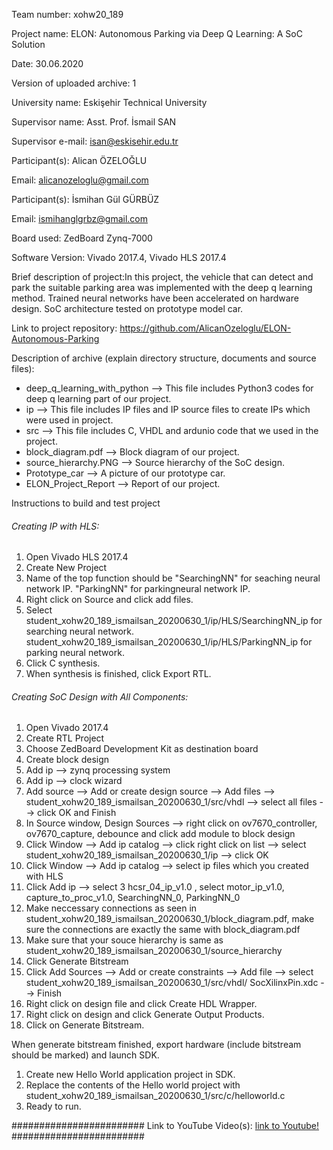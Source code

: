 Team number: xohw20_189

Project name: ELON: Autonomous Parking via Deep Q Learning: A SoC Solution

Date: 30.06.2020

Version of uploaded archive: 1

University name: Eskişehir Technical University

Supervisor name: Asst. Prof. İsmail SAN

Supervisor e-mail: isan@eskisehir.edu.tr

Participant(s): Alican ÖZELOĞLU

Email: alicanozeloglu@gmail.com

Participant(s): İsmihan Gül GÜRBÜZ

Email: ismihanglgrbz@gmail.com

Board used: ZedBoard Zynq-7000

Software Version: Vivado 2017.4, Vivado HLS 2017.4

Brief description of project:In this project, the vehicle that can detect and park the suitable parking area was implemented with the deep q learning method.
Trained neural networks have been accelerated on hardware design. SoC architecture tested on prototype model car.

Link to project repository: https://github.com/AlicanOzeloglu/ELON-Autonomous-Parking

Description of archive (explain directory structure, documents and source files):

* deep_q_learning_with_python --> This file includes Python3 codes for deep q learning part of our project.
* ip --> This file includes IP files and IP source files to create IPs which were used in project.
* src --> This file includes C, VHDL and ardunio code that we used in the project.
* block_diagram.pdf --> Block diagram of our project.
* source_hierarchy.PNG --> Source hierarchy of the SoC design.
* Prototype_car --> A picture of our prototype car.
* ELON_Project_Report --> Report of our project.


Instructions to build and test project


######  Creating IP with HLS: ######

1. Open Vivado HLS 2017.4
2. Create New Project
3. Name of the top function should be "SearchingNN" for seaching neural network IP.
				   "ParkingNN" for parkingneural network IP.
4. Right click on Source and click add files.
5. Select student_xohw20_189_ismailsan_20200630_1/ip/HLS/SearchingNN_ip for searching neural network.
       student_xohw20_189_ismailsan_20200630_1/ip/HLS/ParkingNN_ip for parking neural network.
6. Click C synthesis.
7. When synthesis is finished, click Export RTL.


######  Creating SoC Design with All Components:  ######
1. Open Vivado 2017.4
2. Create RTL Project
3. Choose ZedBoard Development Kit as destination board
4. Create block design
5. Add ip --> zynq processing system
6. Add ip --> clock wizard
7. Add source --> Add or create design source --> Add files --> student_xohw20_189_ismailsan_20200630_1/src/vhdl --> select all files --> click OK and Finish
8. In Source window, Design Sources --> right click on ov7670_controller, ov7670_capture, debounce and click add module to block design
9. Click Window --> Add ip catalog --> click right click on list --> select student_xohw20_189_ismailsan_20200630_1/ip --> click OK
10. Click Window --> Add ip catalog --> select ip files which you created with HLS
11. Click Add ip --> select 3 hcsr_04_ip_v1.0 , select motor_ip_v1.0, capture_to_proc_v1.0, SearchingNN_0, ParkingNN_0
12. Make neccessary connections as seen in student_xohw20_189_ismailsan_20200630_1/block_diagram.pdf, make sure the connections are exactly the same with block_diagram.pdf
13. Make sure that your souce hierarchy is same as student_xohw20_189_ismailsan_20200630_1/source_hierarchy
14. Click Generate Bitstream
15. Click Add Sources --> Add or create constraints --> Add file --> select student_xohw20_189_ismailsan_20200630_1/src/vhdl/ SocXilinxPin.xdc --> Finish
16. Right click on design file and click Create HDL Wrapper.
17. Right click on design and click Generate Output Products.
18. Click on Generate Bitstream.

When generate bitstream finished, export hardware (include bitstream should be marked) and launch SDK.

1. Create new Hello World application project in SDK.
1. Replace the contents of the Hello world project with student_xohw20_189_ismailsan_20200630_1/src/c/helloworld.c
1. Ready to run.

########################
Link to YouTube Video(s): [link to Youtube!](https://www.youtube.com/watch?v=sdin0O2WmTE) 
########################
